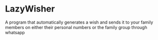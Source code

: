 # LazyWisher
A program that automatically generates a wish and sends it to your family members on either their personal numbers or the family group through whatsapp
